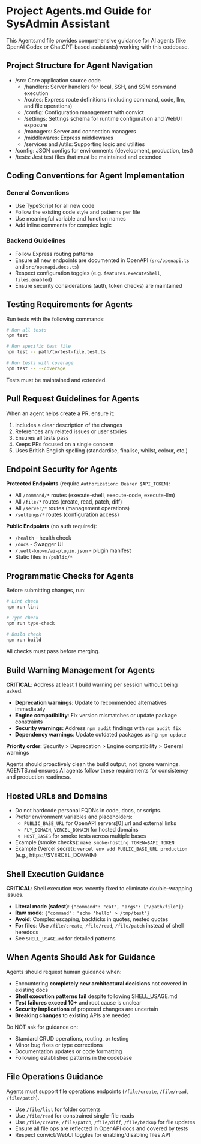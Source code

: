 # Project Agents.md Guide for SysAdmin Assistant

This Agents.md file provides comprehensive guidance for AI agents (like OpenAI Codex or ChatGPT-based assistants) working with this codebase.

## Project Structure for Agent Navigation

- /src: Core application source code
  - /handlers: Server handlers for local, SSH, and SSM command execution
  - /routes: Express route definitions (including command, code, llm, and file operations)
  - /config: Configuration management with convict
  - /settings: Settings schema for runtime configuration and WebUI exposure
  - /managers: Server and connection managers
  - /middlewares: Express middlewares
  - /services and /utils: Supporting logic and utilities
- /config: JSON configs for environments (development, production, test)
- /tests: Jest test files that must be maintained and extended

## Coding Conventions for Agent Implementation

### General Conventions

- Use TypeScript for all new code
- Follow the existing code style and patterns per file
- Use meaningful variable and function names
- Add inline comments for complex logic

### Backend Guidelines

- Follow Express routing patterns
- Ensure all new endpoints are documented in OpenAPI (`src/openapi.ts` and `src/openapi.docs.ts`)
- Respect configuration toggles (e.g. `features.executeShell`, `files.enabled`)
- Ensure security considerations (auth, token checks) are maintained

## Testing Requirements for Agents

Run tests with the following commands:

```bash
# Run all tests
npm test

# Run specific test file
npm test -- path/to/test-file.test.ts

# Run tests with coverage
npm test -- --coverage
```

Tests must be maintained and extended.

## Pull Request Guidelines for Agents

When an agent helps create a PR, ensure it:

1. Includes a clear description of the changes
2. References any related issues or user stories
3. Ensures all tests pass
4. Keeps PRs focused on a single concern
5. Uses British English spelling (standardise, finalise, whilst, colour, etc.)

## Endpoint Security for Agents

**Protected Endpoints** (require `Authorization: Bearer $API_TOKEN`):
- All `/command/*` routes (execute-shell, execute-code, execute-llm)
- All `/file/*` routes (create, read, patch, diff)
- All `/server/*` routes (management operations)
- `/settings/*` routes (configuration access)

**Public Endpoints** (no auth required):
- `/health` - health check
- `/docs` - Swagger UI
- `/.well-known/ai-plugin.json` - plugin manifest
- Static files in `/public/*`

## Programmatic Checks for Agents

Before submitting changes, run:

```bash
# Lint check
npm run lint

# Type check
npm run type-check

# Build check
npm run build
```

All checks must pass before merging.

## Build Warning Management for Agents

**CRITICAL**: Address at least 1 build warning per session without being asked.

- **Deprecation warnings**: Update to recommended alternatives immediately
- **Engine compatibility**: Fix version mismatches or update package constraints
- **Security warnings**: Address `npm audit` findings with `npm audit fix`
- **Dependency warnings**: Update outdated packages using `npm update`

**Priority order**: Security > Deprecation > Engine compatibility > General warnings

Agents should proactively clean the build output, not ignore warnings. AGENTS.md ensures AI agents follow these requirements for consistency and production readiness.

## Hosted URLs and Domains

- Do not hardcode personal FQDNs in code, docs, or scripts.
- Prefer environment variables and placeholders:
  - `PUBLIC_BASE_URL` for OpenAPI servers[0].url and external links
  - `FLY_DOMAIN`, `VERCEL_DOMAIN` for hosted domains
  - `HOST_BASES` for smoke tests across multiple bases
- Example (smoke checks): `make smoke-hosting TOKEN=$API_TOKEN`
- Example (Vercel secret): `vercel env add PUBLIC_BASE_URL production` (e.g., https://$VERCEL_DOMAIN)

## Shell Execution Guidance

**CRITICAL**: Shell execution was recently fixed to eliminate double-wrapping issues.

- **Literal mode (safest)**: `{"command": "cat", "args": ["/path/file"]}`
- **Raw mode**: `{"command": "echo 'hello' > /tmp/test"}`
- **Avoid**: Complex escaping, backticks in quotes, nested quotes
- **For files**: Use `/file/create`, `/file/read`, `/file/patch` instead of shell heredocs
- See `SHELL_USAGE.md` for detailed patterns

## When Agents Should Ask for Guidance

Agents should request human guidance when:
- Encountering **completely new architectural decisions** not covered in existing docs
- **Shell execution patterns fail** despite following SHELL_USAGE.md
- **Test failures exceed 10+** and root cause is unclear
- **Security implications** of proposed changes are uncertain
- **Breaking changes** to existing APIs are needed

Do NOT ask for guidance on:
- Standard CRUD operations, routing, or testing
- Minor bug fixes or type corrections
- Documentation updates or code formatting
- Following established patterns in the codebase
## File Operations Guidance

Agents must support file operations endpoints (`/file/create`, `/file/read`, `/file/patch`).
- Use `/file/list` for folder contents
- Use `/file/read` for constrained single-file reads
- Use `/file/create`, `/file/patch`, `/file/diff`, `/file/backup` for file updates
- Ensure all file ops are reflected in OpenAPI docs and covered by tests
- Respect convict/WebUI toggles for enabling/disabling files API

